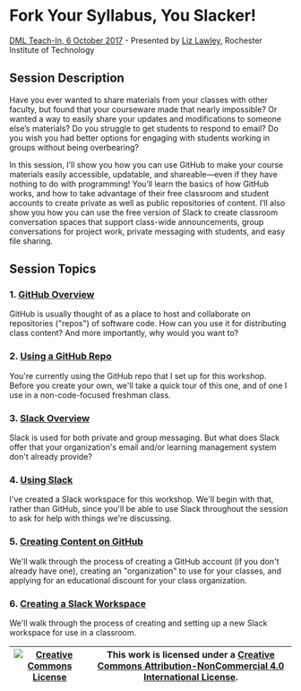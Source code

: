 # Fork Your Syllabus, You Slacker! 
[DML Teach-In, 6 October 2017](https://dml2017.sched.com/event/0f03a40b042cc1a6f4e73a78a62d0305) - Presented by [Liz Lawley](http://lawley.rit.edu/), Rochester Institute of Technology

## Session Description
Have you ever wanted to share materials from your classes with other faculty, but found that your courseware made that nearly impossible? Or wanted a way to easily share your updates and modifications to someone else’s materials? Do you struggle to get students to respond to email? Do you wish you had better options for engaging with students working in groups without being overbearing? 

In this session, I'll show you how you can use GitHub to make your course materials easily accessible, updatable, and shareable—even if they have nothing to do with programming! You’ll learn the basics of how GitHub works, and how to take advantage of their free classroom and student accounts to create private as well as public repositories of content. I’ll also show you how you can use the free version of Slack to create classroom conversation spaces that support class-wide announcements, group conversations for project work, private messaging with students, and easy file sharing. 

## Session Topics

### 1. [GitHub Overview](aboutGithub.md)
GitHub is usually thought of as a place to host and collaborate on repositories ("repos") of software code. How can you use it for distributing class content? And more importantly, why would you want to?

### 2. [Using a GitHub Repo](usingGithub.md)
You're currently using the GitHub repo that I set up for this workshop. Before you create your own, we'll take a quick tour of this one, and of one I use in a non-code-focused freshman class. 

### 3. [Slack Overview](aboutSlack.md)
Slack is used for both private and group messaging. But what does Slack offer that your organization's email and/or learning management system don't already provide? 

### 4. [Using Slack](usingSlack.md)
I've created a Slack workspace for this workshop. We'll begin with that, rather than GitHub, since you'll be able to use Slack throughout the session to ask for help with things we're discussing. 

### 5. [Creating Content on GitHub](creatingGithub.md)
We'll walk through the process of creating a GitHub account (if you don't already have one), creating an "organization" to use for your classes, and applying for an educational discount for your class organization. 

### 6. [Creating a Slack Workspace](creatingSlack.md)
We'll walk through the process of creating and setting up a new Slack workspace for use in a classroom. 



| <a rel="license" href="http://creativecommons.org/licenses/by-nc/4.0/"><img alt="Creative Commons License" style="border-width:0" src="https://i.creativecommons.org/l/by-nc/4.0/88x31.png" /></a> | This work is licensed under a <a rel="license" href="http://creativecommons.org/licenses/by-nc/4.0/">Creative Commons Attribution-NonCommercial 4.0 International License</a>.|
|------|------|

